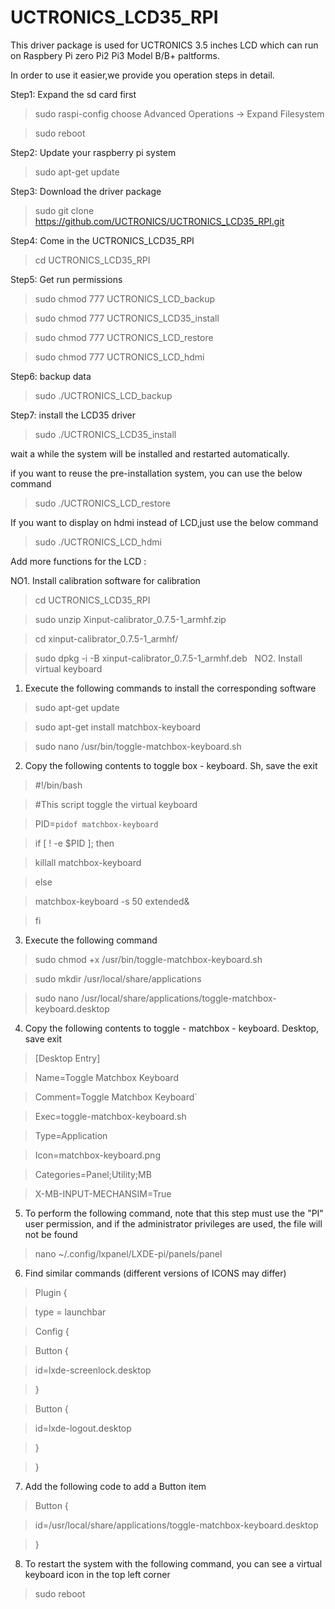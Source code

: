 # UCTRONICS_LCD35_RPI

This driver package is used for UCTRONICS 3.5 inches LCD which can run on Raspbery Pi zero Pi2 Pi3 Model B/B+ paltforms.

In order to use it easier,we provide you operation steps in detail. 

Step1: Expand the sd card first

 > sudo raspi-config choose Advanced Operations -> Expand Filesystem 
 
 > sudo reboot
  
Step2: Update your raspberry pi system

 >  sudo apt-get update

Step3: Download the driver package

  > sudo git clone https://github.com/UCTRONICS/UCTRONICS_LCD35_RPI.git
  
Step4: Come in the UCTRONICS_LCD35_RPI

  > cd UCTRONICS_LCD35_RPI
  
Step5: Get run permissions

 > sudo chmod 777 UCTRONICS_LCD_backup
 
 > sudo chmod 777 UCTRONICS_LCD35_install
 
 > sudo chmod 777 UCTRONICS_LCD_restore
 
 > sudo chmod 777 UCTRONICS_LCD_hdmi
 
Step6: backup data

 > sudo ./UCTRONICS_LCD_backup
 
Step7: install the LCD35 driver

 > sudo ./UCTRONICS_LCD35_install
 
wait a while the system will be installed and restarted automatically.

if you want to reuse the pre-installation system, you can use the below command

 > sudo ./UCTRONICS_LCD_restore
 
 If you want to display on hdmi instead of LCD,just use the below command
 
  > sudo ./UCTRONICS_LCD_hdmi
 
 Add more functions for the LCD :
 
 NO1. Install calibration software for calibration
  > cd UCTRONICS_LCD35_RPI
  
  > sudo unzip Xinput-calibrator_0.7.5-1_armhf.zip 
  
  > cd xinput-calibrator_0.7.5-1_armhf/
  
  > sudo dpkg -i -B xinput-calibrator_0.7.5-1_armhf.deb
  
 NO2. Install virtual keyboard

1. Execute the following commands to install the corresponding software

  > sudo apt-get update
 
  > sudo apt-get install matchbox-keyboard
 
  > sudo nano /usr/bin/toggle-matchbox-keyboard.sh
 
2. Copy the following contents to toggle box - keyboard. Sh, save the exit

  > #!/bin/bash
 
  > #This script toggle the virtual keyboard

  > PID=`pidof matchbox-keyboard`

  > if [ ! -e $PID ]; then

  > killall matchbox-keyboard

  > else

  > matchbox-keyboard -s 50 extended&
 
  > fi

3. Execute the following command

> sudo chmod +x /usr/bin/toggle-matchbox-keyboard.sh

> sudo mkdir /usr/local/share/applications

> sudo nano /usr/local/share/applications/toggle-matchbox-keyboard.desktop

4. Copy the following contents to toggle - matchbox - keyboard. Desktop, save exit 

 > [Desktop Entry]
 
 > Name=Toggle Matchbox Keyboard
  
 > Comment=Toggle Matchbox Keyboard`
 
 > Exec=toggle-matchbox-keyboard.sh
 
 > Type=Application
 
 > Icon=matchbox-keyboard.png
 
 > Categories=Panel;Utility;MB
 
 > X-MB-INPUT-MECHANSIM=True
 
5. To perform the following command, note that this step must use the "PI" user permission, and if the administrator privileges are used, the file will not be found

 >  nano ~/.config/lxpanel/LXDE-pi/panels/panel
  

 6. Find similar commands (different versions of ICONS may differ)
 
 > Plugin {
 
 > type = launchbar
 
 > Config {
 
 > Button {
 
 > id=lxde-screenlock.desktop
 
 > }
 
 > Button {
 
 > id=lxde-logout.desktop
 
 > }
 
 > }

7. Add the following code to add a Button item

 > Button {

 > id=/usr/local/share/applications/toggle-matchbox-keyboard.desktop

 > }
8. To restart the system with the following command, you can see a virtual keyboard icon in the top left corner

 > sudo reboot

 



